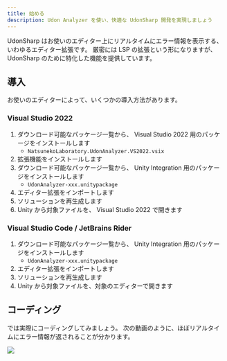 ```yaml
---
title: 始める
description: Udon Analyzer を使い、快適な UdonSharp 開発を実現しましょう
---
```


UdonSharp はお使いのエディター上にリアルタイムにエラー情報を表示する、いわゆるエディター拡張です。
厳密には LSP の拡張という形になりますが、UdonSharp のために特化した機能を提供しています。

## 導入

お使いのエディターによって、いくつかの導入方法があります。

### Visual Studio 2022

1. ダウンロード可能なパッケージ一覧から、 Visual Studio 2022 用のパッケージをインストールします
   - `NatsunekoLaboratory.UdonAnalyzer.VS2022.vsix`
2. 拡張機能をインストールします
3. ダウンロード可能なパッケージ一覧から、 Unity Integration 用のパッケージをインストールします
   - `UdonAnalyzer-xxx.unitypackage`
4. エディター拡張をインポートします
5. ソリューションを再生成します
6. Unity から対象ファイルを、 Visual Studio 2022 で開きます

### Visual Studio Code / JetBrains Rider

1. ダウンロード可能なパッケージ一覧から、 Unity Integration 用のパッケージをインストールします
   - `UdonAnalyzer-xxx.unitypackage`
2. エディター拡張をインポートします
3. ソリューションを再生成します
4. Unity から対象ファイルを、対象のエディターで開きます

## コーディング

では実際にコーディングしてみましょう。
次の動画のように、ほぼリアルタイムにエラー情報が返されることが分かります。

![](https://images.natsuneko.com/feb021cfe64f73ab8ff1271dce3d692adfb485514b3b487e9b74b6c50cde6f10.gif)
